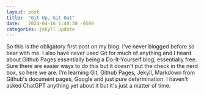 ```yaml
---
layout: post
title:  "Git Up, Git Out"
date:   2024-04-16 1:40:30 -0500
categories: jekyll update
---
```

  So this is the obligatory first post on my blog. I've never blogged before so bear
with me. I also have never used Git for much of anything and I heard about Github
Pages essentially being a Do-It-Yourself blog, essentially free. Sure there are easier
ways to do this but it doesn't put the check in the nerd box, so here we are. I'm 
learning Git, Github Pages, Jekyll, Markdown from Github's document pages, Google and just
pure determination. I haven't asked ChatGPT anything yet about it but it's just a matter 
of time.



